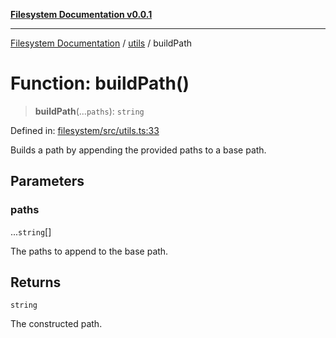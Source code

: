 [**Filesystem Documentation v0.0.1**](../../README.md)

***

[Filesystem Documentation](../../modules.md) / [utils](../README.md) / buildPath

# Function: buildPath()

> **buildPath**(...`paths`): `string`

Defined in: [filesystem/src/utils.ts:33](https://github.com/stonemjs/filesystem/blob/efeed60f59037ce4e839834b4563a29f0eff2a5f/src/utils.ts#L33)

Builds a path by appending the provided paths to a base path.

## Parameters

### paths

...`string`[]

The paths to append to the base path.

## Returns

`string`

The constructed path.

